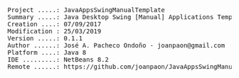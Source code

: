 <pre>

Project .....: JavaAppsSwingManualTemplate
Summary .....: Java Desktop Swing [Manual] Applications Template
Creation ....: 07/09/2017
Modification : 25/03/2019
Version .....: 0.1.1
Author ......: José A. Pacheco Ondoño - joanpaon@gmail.com
Platform ....: Java 8
IDE .........: NetBeans 8.2
Remote ......: https://github.com/joanpaon/JavaAppsSwingManualTemplate.git

</pre>
